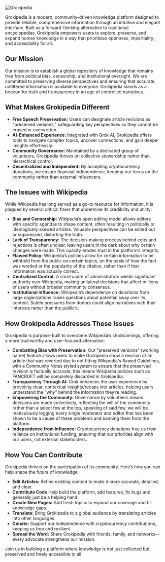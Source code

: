 ![Grokipedia](https://github.com/user-attachments/assets/d5384958-e7c7-47f3-8896-8455e73080d9)

Grokipedia is a modern, community-driven knowledge platform designed to provide reliable, comprehensive information through an intuitive and elegant interface. Built as a forward-thinking alternative to traditional encyclopedias, Grokipedia empowers users to explore, preserve, and expand human knowledge in a way that prioritizes openness, impartiality, and accessibility for all.

## Our Mission

Our mission is to establish a global repository of knowledge that remains free from political bias, censorship, and institutional oversight. We are committed to preserving diverse perspectives and ensuring that accurate, unfiltered information is available to everyone. Grokipedia stands as a beacon for truth and transparency in an age of controlled narratives.

## What Makes Grokipedia Different

- **Free Speech Preservation:** Users can designate article revisions as "preserved versions," safeguarding key perspectives so they cannot be erased or overwritten.
- **AI-Enhanced Experience:** Integrated with Grok AI, Grokipedia offers tools to navigate complex topics, uncover connections, and gain deeper insights effortlessly.
- **Community Governance:** Maintained by a dedicated group of volunteers, Grokipedia thrives on collective stewardship rather than hierarchical control.
- **Decentralized and Independent:** By accepting cryptocurrency donations, we ensure financial independence, keeping our focus on the community rather than external influencers.

## The Issues with Wikipedia

While Wikipedia has long served as a go-to resource for information, it is plagued by several critical flaws that undermine its credibility and utility:

- **Bias and Censorship:** Wikipedia’s open editing model allows editors with specific agendas to shape content, often resulting in politically or ideologically skewed articles. Valuable perspectives can be edited out or suppressed, distorting the truth.
- **Lack of Transparency:** The decision-making process behind edits and rejections is often unclear, leaving users in the dark about why certain changes were made. This opacity erodes trust in the platform’s integrity.
-  **Flawed Policy:** Wikipedia’s policies allow for certain information to be withheld from the public on certain topics, on the basis of how the fact was worded or the popularity of the citation, rather than if that information was actually correct.
- **Centralized Control:** A small cadre of administrators wields significant authority over Wikipedia, making unilateral decisions that affect millions of users without broader community consensus.
- **Institutional Influence:** Wikipedia’s dependence on donations from large organizations raises questions about potential sway over its content. Subtle pressures from donors could align narratives with their interests rather than the public’s.

## How Grokipedia Addresses These Issues

Grokipedia is purpose-built to overcome Wikipedia’s shortcomings, offering a more trustworthy and user-focused alternative:

- **Combatting Bias with Preservation:** Our "preserved versions" (working name) feature allows users to make Grokipedia show a revision of an article that was reverted due to not fitting Wikipedia's flawed Guidelines, with a Community Notes styled system to ensure that the preserved revision is factually accurate, this means Wikipedia policies such as FANCRUFT will be completely discarded in Grokipedia.
- **Transparency Through AI:** Grok enhances the user experience by providing clear, contextual insights/recaps into articles, helping users understand the "why" behind the information they’re reading.
- **Empowering the Community:** Governance by volunteers means decisions are made collectively, reflecting the will of the community rather than a select few at the top, speaking of said few, we will be maticulously logging every single moderator and editor that has been shown to be a cause of these problems and banning them from the platform.
- **Independence from Influence:** Cryptocurrency donations free us from reliance on institutional funding, ensuring that our priorities align with our users, not external stakeholders.

## How You Can Contribute

Grokipedia thrives on the participation of its community. Here’s how you can help shape the future of knowledge:

- **Edit Articles:** Refine existing content to make it more accurate, detailed, and clear.
- **Contribute Code** Help build the platform, add features, fix bugs and generally just be a helping hand.
- **Create New Pages:** Add fresh topics to expand our coverage and fill knowledge gaps.
- **Translate:** Bring Grokipedia to a global audience by translating articles into other languages.
- **Donate:** Support our independence with cryptocurrency contributions, keeping us free and resilient.
- **Spread the Word:** Share Grokipedia with friends, family, and networks—every advocate strengthens our mission.

Join us in building a platform where knowledge is not just collected but preserved and freely accessible to all.
